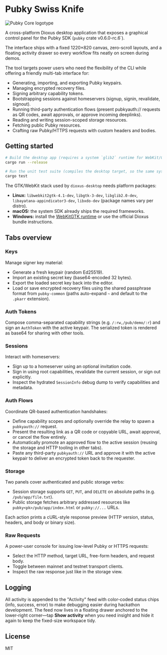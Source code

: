 # Pubky Swiss Knife

![Pubky Core logotype](https://pubky.org/pubky-core-logo.svg)

A cross-platform Dioxus desktop application that exposes a graphical control panel for the Pubky SDK (`pubky` crate v0.6.0-rc.6`).

The interface ships with a fixed 1220×820 canvas, zero-scroll layouts, and a floating activity drawer so every workflow fits neatly on screen during demos.

The tool targets power users who need the flexibility of the CLI while offering a friendly multi-tab interface for:

- Generating, importing, and exporting Pubky keypairs.
- Managing encrypted recovery files.
- Signing arbitrary capability tokens.
- Bootstrapping sessions against homeservers (signup, signin, revalidate, signout).
- Running third-party authentication flows (present pubkyauth:// requests as QR codes, await approvals, or approve incoming deeplinks).
- Reading and writing session-scoped storage resources.
- Fetching public Pubky resources.
- Crafting raw Pubky/HTTPS requests with custom headers and bodies.

## Getting started

```bash
# Build the desktop app (requires a system `glib2` runtime for WebKit/GTK)
cargo run --release
 
# Run the unit test suite (compiles the desktop target, so the same system deps apply)
cargo test
```

The GTK/WebKit stack used by `dioxus-desktop` needs platform packages:

- **Linux:** `libwebkit2gtk-4.1-dev`, `libgtk-3-dev`, `libglib2.0-dev`, `libayatana-appindicator3-dev`, `libxdo-dev` (package names vary per distro).
- **macOS:** the system SDK already ships the required frameworks.
- **Windows:** install the [WebKitGTK runtime](https://webkitgtk.org/) or use the official Dioxus bundle instructions.

## Tabs overview

### Keys

Manage signer key material:

- Generate a fresh keypair (random Ed25519).
- Import an existing secret key (base64-encoded 32 bytes).
- Export the loaded secret key back into the editor.
- Load or save encrypted recovery files using the shared passphrase format from `pubky-common` (paths auto-expand `~` and default to the `.pkarr` extension).

### Auth Tokens

Compose comma-separated capability strings (e.g. `/:rw,/pub/demo/:r`) and sign an `AuthToken` with the active keypair. The serialized token is rendered as base64 for sharing with other tools.

### Sessions

Interact with homeservers:

- Sign up to a homeserver using an optional invitation code.
- Sign in using root capabilities, revalidate the current session, or sign out explicitly.
- Inspect the hydrated `SessionInfo` debug dump to verify capabilities and metadata.

### Auth Flows

Coordinate QR-based authentication handshakes:

- Define capability scopes and optionally override the relay to spawn a `pubkyauth://` request.
- Present the resulting link as a QR code or copyable URL, await approval, or cancel the flow entirely.
- Automatically promote an approved flow to the active session (reusing the storage and HTTP tooling in other tabs).
- Paste any third-party `pubkyauth://` URL and approve it with the active keypair to deliver an encrypted token back to the requester.

### Storage

Two panels cover authenticated and public storage verbs:

- Session storage supports `GET`, `PUT`, and `DELETE` on absolute paths (e.g. `/pub/app/file.txt`).
- Public storage fetches arbitrary addressed resources like `pubky<pk>/pub/app/index.html` or `pubky://...` URLs.

Each action prints a cURL-style response preview (HTTP version, status, headers, and body or binary size).

### Raw Requests

A power-user console for issuing low-level Pubky or HTTPS requests:

- Select the HTTP method, target URL, free-form headers, and request body.
- Toggle between mainnet and testnet transport clients.
- Inspect the raw response just like in the storage view.

## Logging

All activity is appended to the "Activity" feed with color-coded status chips (info, success, error) to make debugging easier during hackathon development. The feed now lives in a floating drawer anchored to the lower-right corner—tap **Show activity** when you need insight and hide it again to keep the fixed-size workspace tidy.

## License

MIT
